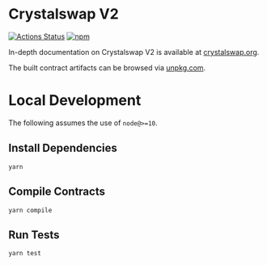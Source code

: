 # Crystalswap V2

[![Actions Status](https://github.com/Crystalswap/crystalswap-v2-periphery/workflows/CI/badge.svg)](https://github.com/Crystalswap/crystalswap-v2-periphery/actions)
[![npm](https://img.shields.io/npm/v/@crystalswap/v2-periphery?style=flat-square)](https://npmjs.com/package/@crystalswap/v2-periphery)

In-depth documentation on Crystalswap V2 is available at [crystalswap.org](https://crystalswap.org/docs).

The built contract artifacts can be browsed via [unpkg.com](https://unpkg.com/browse/@crystalswap/v2-periphery@latest/).

# Local Development

The following assumes the use of `node@>=10`.

## Install Dependencies

`yarn`

## Compile Contracts

`yarn compile`

## Run Tests

`yarn test`
